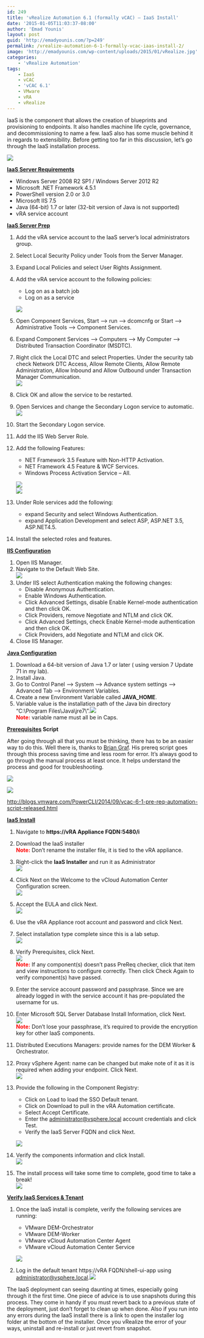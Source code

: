```yaml
---
id: 249
title: 'vRealize Automation 6.1 (formally vCAC) – IaaS Install'
date: '2015-01-05T11:03:37-08:00'
author: 'Emad Younis'
layout: post
guid: 'http://emadyounis.com/?p=249'
permalink: /vrealize-automation-6-1-formally-vcac-iaas-install-2/
image: 'http://emadyounis.com/wp-content/uploads/2015/01/vRealize.jpg'
categories:
    - 'vRealize Automation'
tags:
    - IaaS
    - vCAC
    - 'vCAC 6.1'
    - VMware
    - vRA
    - vRealize
---
```


IaaS is the component that allows the creation of blueprints and provisioning to endpoints. It also handles machine life cycle, governance, and decommissioning to name a few. IaaS also has some muscle behind it in regards to extensibility. Before getting too far in this discussion, let’s go through the IaaS installation process.

![](https://emadyounis.com/assets/img/2015/01/vCAC-Overview-intro.jpg?resize=750%2C361)

<span style="text-decoration: underline;">**IaaS Server Requirements**</span>

- Windows Server 2008 R2 SP1 / Windows Server 2012 R2
- Microsoft .NET Framework 4.5.1
- PowerShell version 2.0 or 3.0
- Microsoft IIS 7.5
- Java (64-bit) 1.7 or later (32-bit version of Java is not supported)
- vRA service account

<span style="text-decoration: underline;">**IaaS Server Prep**</span>

1. Add the vRA service account to the IaaS server’s local administrators group.
2. Select Local Security Policy under Tools from the Server Manager.
3. Expand Local Policies and select User Rights Assignment.
4. Add the vRA service account to the following policies: 
    - Log on as a batch job
    - Log on as a service
    
    [![](https://emadyounis.com/assets/img/2015/01/Local-Sec.jpg?resize=859%2C514)](https://emadyounis.com/assets/img/2015/01/Local-Sec.jpg)
5. Open Component Services, Start –&gt; run –&gt; dcomcnfg or Start –&gt; Administrative Tools –&gt; Component Services.
6. Expand Component Services –&gt; Computers –&gt; My Computer –&gt; Distributed Transaction Coordinator (MSDTC).
7. Right click the Local DTC and select Properties. Under the security tab check Network DTC Access, Allow Remote Clients, Allow Remote Administration, Allow Inbound and Allow Outbound under Transaction Manager Communication.  
    [![](https://emadyounis.com/assets/img/2014/12/SQL-IaaS-MSDTC-2-Updated.jpg?resize=462%2C503)](https://emadyounis.com/assets/img/2014/12/SQL-IaaS-MSDTC-2-Updated.jpg)
8. Click OK and allow the service to be restarted.
9. Open Services and change the Secondary Logon service to automatic.[![](https://emadyounis.com/assets/img/2015/01/Secondary-Service.jpg?resize=419%2C475)](https://emadyounis.com/assets/img/2015/01/Secondary-Service.jpg)
10. Start the Secondary Logon service.
11. Add the IIS Web Server Role.
12. Add the following Features: 
    - NET Framework 3.5 Feature with Non-HTTP Activation.
    - NET Framework 4.5 Feature &amp; WCF Services.
    - Windows Process Activation Service – All.
    
    [![](https://emadyounis.com/assets/img/2015/01/IaaS-Features.jpg?resize=798%2C565)](https://emadyounis.com/assets/img/2015/01/IaaS-Features.jpg)  
    [![](https://emadyounis.com/assets/img/2015/01/Features-2.jpg?resize=798%2C567)](https://emadyounis.com/assets/img/2015/01/Features-2.jpg)
13. Under Role services add the following: 
    - expand Security and select Windows Authentication.
    - expand Application Development and select ASP, ASP.NET 3.5, ASP.NET4.5.
14. Install the selected roles and features.

<span style="text-decoration: underline;">**IIS Configuration**</span>

1. Open IIS Manager.
2. Navigate to the Default Web Site.  
    [![](https://emadyounis.com/assets/img/2015/01/IIS-1.jpg?resize=1008%2C728)](https://emadyounis.com/assets/img/2015/01/IIS-1.jpg)
3. Under IIS select Authentication making the following changes: 
    - Disable Anonymous Authentication.
    - Enable Windows Authentication.
    - Click Advanced Settings, disable Enable Kernel-mode authentication and then click OK.
    - Click Providers, remove Negotiate and NTLM and click OK.
    - Click Advanced Settings, check Enable Kernel-mode authentication and then click OK.
    - Click Providers, add Negotiate and NTLM and click OK.
4. Close IIS Manager.

<span style="text-decoration: underline;">**Java Configuration**</span>

1. Download a 64-bit version of Java 1.7 or later ( using version 7 Update 71 in my lab).
2. Install Java.
3. Go to Control Panel –&gt; System –&gt; Advance system settings –&gt; Advanced Tab –&gt; Environment Variables.
4. Create a new Environment Variable called **JAVA\_HOME**.
5. Variable value is the installation path of the Java bin directory “C:\\Program Files\\Java\\jre7\\”.[![](https://emadyounis.com/assets/img/2015/01/Iaas-Java-2.jpg?resize=394%2C497)](https://emadyounis.com/assets/img/2015/01/Iaas-Java-2.jpg)  
    <span style="color: #ff0000;">**<span style="color: #ff0000;">Note</span>:**</span> variable name must all be in Caps.

**<span style="text-decoration: underline;">Prerequisites</span> Script**

After going through all that you must be thinking, there has to be an easier way to do this. Well there is, thanks to [Brian Graf](https://twitter.com/vbriangraf). His prereq script goes through this process saving time and less room for error. It’s always good to go through the manual process at least once. It helps understand the process and good for troubleshooting.

[![](https://emadyounis.com/assets/img/2015/01/IaaS-Script-1.jpg?resize=838%2C143)](https://emadyounis.com/assets/img/2015/01/IaaS-Script-1.jpg)

[![](https://emadyounis.com/assets/img/2015/01/IaaS-Script-2.jpg?resize=838%2C331)](https://emadyounis.com/assets/img/2015/01/IaaS-Script-2.jpg)

<http://blogs.vmware.com/PowerCLI/2014/09/vcac-6-1-pre-req-automation-script-released.html>

<span style="text-decoration: underline;">**IaaS Install**</span>

1. Navigate to **https://vRA Appliance FQDN:5480/i**
2. Download the IaaS installer  
    <span style="color: #ff0000;">**Note:**</span> Don’t rename the installer file, it is tied to the vRA appliance.
3. Right-click the **IaaS Installer** and run it as Administrator  
    [![](https://emadyounis.com/assets/img/2015/01/IaaS-Installer.jpg?resize=1005%2C362)](https://emadyounis.com/assets/img/2015/01/IaaS-Installer.jpg)
4. Click Next on the Welcome to the vCloud Automation Center Configuration screen.  
    [![](https://emadyounis.com/assets/img/2015/01/IaaS-Welcome.jpg?resize=799%2C598)](https://emadyounis.com/assets/img/2015/01/IaaS-Welcome.jpg)
5. Accept the EULA and click Next.  
    [![](https://emadyounis.com/assets/img/2015/01/IaaS-EULA.jpg?resize=799%2C599)](https://emadyounis.com/assets/img/2015/01/IaaS-EULA.jpg)
6. Use the vRA Appliance root account and password and click Next.
7. Select installation type complete since this is a lab setup.  
    [![](https://emadyounis.com/assets/img/2015/01/IaaS-Install-Type.jpg?resize=795%2C600)](https://emadyounis.com/assets/img/2015/01/IaaS-Install-Type.jpg)
8. Verify Prerequisites, click Next.  
    [![](https://emadyounis.com/assets/img/2015/01/IaaS-PreReq.jpg?resize=799%2C599)](https://emadyounis.com/assets/img/2015/01/IaaS-PreReq.jpg)  
    <span style="color: #ff0000;">**Note:**</span> If any component(s) doesn’t pass PreReq checker, click that item and view instructions to configure correctly. Then click Check Again to verify component(s) have passed.
9. Enter the service account password and passphrase. <span style="color: #000000;">S</span>ince we are already logged in with the service account it has pre-populated the username for us.
10. Enter Microsoft SQL Server Database Install Information, click Next.  
    [![](https://emadyounis.com/assets/img/2015/01/IaaS-Server-and-Account-Settings.jpg?resize=798%2C598)](https://emadyounis.com/assets/img/2015/01/IaaS-Server-and-Account-Settings.jpg)  
    <span style="color: #ff0000;">**Note:**</span> Don’t lose your passphrase, it’s required to provide the encryption key for other IaaS components.
11. Distributed Executions Managers: provide names for the DEM Worker &amp; Orchestrator.
12. Proxy vSphere Agent: name can be changed but make note of it as it is required when adding your endpoint. Click Next.  
    [![](https://emadyounis.com/assets/img/2015/01/IaaS-DEM-and-Agent.jpg?resize=798%2C599)](https://emadyounis.com/assets/img/2015/01/IaaS-DEM-and-Agent.jpg)
13. Provide the following in the Component Registry: 
    - Click on Load to load the SSO Default tenant.
    - Click on Download to pull in the vRA Automation certificate.
    - Select Accept Certificate.
    - Enter the administrator@vsphere.local account credentials and click Test.
    - Verify the IaaS Server FQDN and click Next.
    
    [![](https://emadyounis.com/assets/img/2015/01/IaaS-Component-Registry.jpg?resize=800%2C595)](https://emadyounis.com/assets/img/2015/01/IaaS-Component-Registry.jpg)
14. Verify the components information and click Install.  
    [![](https://emadyounis.com/assets/img/2015/01/IaaS-Install.jpg?resize=797%2C597)](https://emadyounis.com/assets/img/2015/01/IaaS-Install.jpg)
15. The install process will take some time to complete, good time to take a break!  
    [![](https://emadyounis.com/assets/img/2015/01/IaaS-Complete.jpg?resize=799%2C600)](https://emadyounis.com/assets/img/2015/01/IaaS-Complete.jpg)

<span style="text-decoration: underline;">**Verify IaaS Services &amp; Tenant**</span>

1. Once the IaaS install is complete, verify the following services are running: 
    - VMware DEM-Orchestrator
    - VMware DEM-Worker
    - VMware vCloud Automation Center Agent
    - VMware vCloud Automation Center Service
    
    [![](https://emadyounis.com/assets/img/2015/01/Services.jpg?resize=1024%2C258)](https://emadyounis.com/assets/img/2015/01/Services.jpg)
2. Log in the default tenant https://vRA FQDN/shell-ui-app using administrator@vsphere.local.[![](https://emadyounis.com/assets/img/2015/01/Default-Tenant.jpg?resize=875%2C446)](https://emadyounis.com/assets/img/2015/01/Default-Tenant.jpg)

The IaaS deployment can seeing daunting at times, especially going through it the first time. One piece of advice is to use snapshots during this process. They come in handy if you must revert back to a previous state of the deployment, just don’t forget to clean up when done. Also if you run into any errors during the IaaS install there is a link to open the installer log folder at the bottom of the installer. Once you vRealize the error of your ways, uninstall and re-install or just revert from snapshot.
